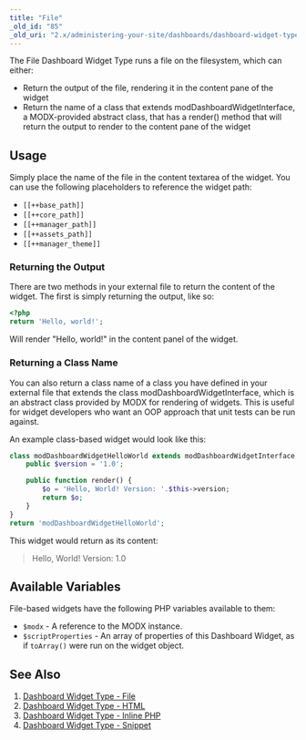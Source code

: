 ```yaml
---
title: "File"
_old_id: "85"
_old_uri: "2.x/administering-your-site/dashboards/dashboard-widget-types/dashboard-widget-type-file"
---
```


The File Dashboard Widget Type runs a file on the filesystem, which can either:

- Return the output of the file, rendering it in the content pane of the widget
- Return the name of a class that extends modDashboardWidgetInterface, a MODX-provided abstract class, that has a render() method that will return the output to render to the content pane of the widget

## Usage

Simply place the name of the file in the content textarea of the widget. You can use the following placeholders to reference the widget path:

- `[[++base_path]]`
- `[[++core_path]]`
- `[[++manager_path]]`
- `[[++assets_path]]`
- `[[++manager_theme]]`

### Returning the Output

There are two methods in your external file to return the content of the widget. The first is simply returning the output, like so:

``` php
<?php
return 'Hello, world!';
```

Will render "Hello, world!" in the content panel of the widget.

### Returning a Class Name

You can also return a class name of a class you have defined in your external file that extends the class modDashboardWidgetInterface, which is an abstract class provided by MODX for rendering of widgets. This is useful for widget developers who want an OOP approach that unit tests can be run against.

An example class-based widget would look like this:

``` php
class modDashboardWidgetHelloWorld extends modDashboardWidgetInterface {
    public $version = '1.0';

    public function render() {
        $o = 'Hello, World! Version: '.$this->version;
        return $o;
    }
}
return 'modDashboardWidgetHelloWorld';
```

This widget would return as its content:

> Hello, World! Version: 1.0

## Available Variables

File-based widgets have the following PHP variables available to them:

- `$modx` - A reference to the MODX instance.
- `$scriptProperties` - An array of properties of this Dashboard Widget, as if `toArray()` were run on the widget object.

## See Also

1. [Dashboard Widget Type - File](building-sites/client-proofing/dashboards/widget-types/file)
2. [Dashboard Widget Type - HTML](building-sites/client-proofing/dashboards/widget-types/html)
3. [Dashboard Widget Type - Inline PHP](building-sites/client-proofing/dashboards/widget-types/inline-php)
4. [Dashboard Widget Type - Snippet](building-sites/client-proofing/dashboards/widget-types/snippet)
